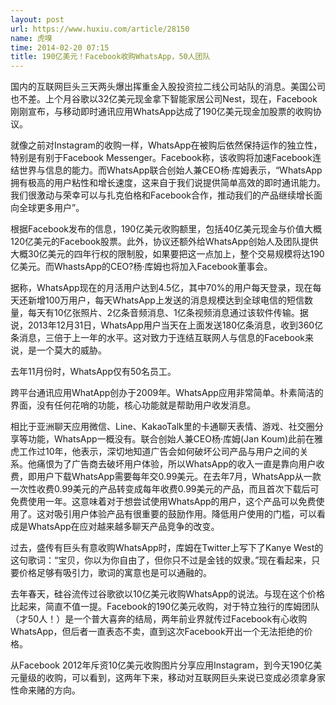 ```yaml
---
layout: post
url: https://www.huxiu.com/article/28150
name: 虎嗅
time: 2014-02-20 07:15
title: 190亿美元！Facebook收购WhatsApp，50人团队
---
```

国内的互联网巨头三天两头爆出挥重金入股投资拉二线公司站队的消息。美国公司也不差。上个月谷歌以32亿美元现金拿下智能家居公司Nest，现在，Facebook刚刚宣布，与移动即时通讯应用WhatsApp达成了190亿美元现金加股票的收购协议。

就像之前对Instagram的收购一样，WhatsApp在被购后依然保持运作的独立性，特别是有别于Facebook Messenger。Facebook称，该收购将加速Facebook连结世界与信息的能力。而WhatsApp联合创始人兼CEO杨·库姆表示，“WhatsApp拥有极高的用户粘性和增长速度，这来自于我们说提供简单高效的即时通讯能力。我们很激动与荣幸可以与扎克伯格和Facebook合作，推动我们的产品继续增长面向全球更多用户”。

根据Facebook发布的信息，190亿美元收购额里，包括40亿美元现金与价值大概120亿美元的Facebook股票。此外，协议还额外给WhatsApp创始人及团队提供大概30亿美元的四年行权的限制股，如果要把这一点加上，整个交易规模将达190亿美元。而WhastsApp的CEO?杨·库姆也将加入Facebook董事会。

据称，WhatsApp现在的月活用户达到4.5亿，其中70%的用户每天登录，现在每天还新增100万用户，每天WhatsApp上发送的消息规模达到全球电信的短信数量，每天有10亿张照片、2亿条音频消息、1亿条视频消息通过该软件传输。据说，2013年12月31日，WhatsApp用户当天在上面发送180亿条消息，收到360亿条消息，三倍于上一年的水平。这对致力于连结互联网人与信息的Facebook来说，是一个莫大的威胁。

去年11月份时，WhatsApp仅有50名员工。

跨平台通讯应用WhatApp创办于2009年。WhatsApp应用非常简单。朴素简洁的界面，没有任何花哨的功能，核心功能就是帮助用户收发消息。

相比于亚洲聊天应用微信、Line、KakaoTalk里的卡通聊天表情、游戏、社交圈分享等功能，WhatsApp一概没有。联合创始人兼CEO杨·库姆(Jan Koum)此前在雅虎工作过10年，他表示，深切地知道广告会如何破坏公司产品与用户之间的关系。他痛恨为了广告商去破坏用户体验，所以WhatsApp的收入一直是靠向用户收费，即用户下载WhatsApp需要每年交0.99美元。在去年7月，WhatsApp从一款一次性收费0.99美元的产品转变成每年收费0.99美元的产品，而且首次下载后可免费使用一年。这意味着对于想尝试使用WhatsApp的用户，这个产品可以免费使用了。这对吸引用户体验产品有很重要的鼓励作用。降低用户使用的门槛，可以看成是WhatsApp在应对越来越多聊天产品竞争的改变。

过去，盛传有巨头有意收购WhatsApp时，库姆在Twitter上写下了Kanye West的这句歌词：“宝贝，你以为你自由了，但你只不过是金钱的奴隶。”现在看起来，只要价格足够有吸引力，歌词的寓意也是可以通融的。

去年春天，硅谷流传过谷歌欲以10亿美元收购WhatsApp的说法。与现在这个价格比起来，简直不值一提。Facebook的190亿美元收购，对于特立独行的库姆团队（才50人！）是一个普大喜奔的结局，两年前业界就传过Facebook有心收购WhatsApp，但后者一直表态不卖，直到这次Facebook开出一个无法拒绝的价格。

从Facebook 2012年斥资10亿美元收购图片分享应用Instagram，到今天190亿美元量级的收购，可以看到，这两年下来，移动对互联网巨头来说已变成必须拿身家性命来赌的方向。

